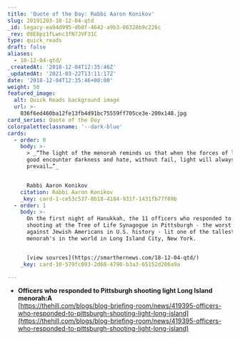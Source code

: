 ```yaml
---
title: 'Quote of the Day: Rabbi Aaron Konikov'
slug: 20191203-18-12-04-qtd
_id: legacy-ea94d995-db8f-4642-a9b3-86328b9c226c
_rev: O8E8pz1fLwnc3fN7JVF31C
type: quick_reads
draft: false
aliases:
  - 18-12-04-qtd/
_createdAt: '2018-12-04T12:35:46Z'
_updatedAt: '2021-03-22T13:11:17Z'
date: '2018-12-04T12:35:46+00:00'
weight: 50
featured_image:
  alt: Quick Reads background image
  url: >-
    036f6ed460ba12fe13fb4d91bc75559ff705ce3e-200x148.jpg
card_series: Quote of the Day
colorpaletteclassname: '--dark-blue'
cards:
  - order: 0
    body: >-
      > _“The light of the menorah reminds us that when the forces of light and
      good encounter darkness and hate, without fail, light will always
      prevail…”_


      Rabbi Aaron Konikov
    citation: Rabbi Aaron Konikov
    _key: card-1-ce53c537-8b18-4184-931f-1431fb77f69b
  - order: 1
    body: >-
      On the first night of Hanukkah, the 11 officers who responded to the
      shooting at the Tree of Life Synagogue in Pittsburgh - the worst attack
      against Jewish Americans in U.S. history - lit one of the tallest
      menorah's in the world in Long Island City, New York.


      [view sources](https://smarthernews.com/18-12-04-qtd/)
    _key: card-10-579fc893-2d68-4790-b3a3-65152d286a9a

---
```

* **Officers who responded to Pittsburgh shooting light Long Island menorah:A**  
[https://thehill.com/blogs/blog-briefing-room/news/419395-officers-who-responded-to-pittsburgh-shooting-light-long-island](https://thehill.com/blogs/blog-briefing-room/news/419395-officers-who-responded-to-pittsburgh-shooting-light-long-island)